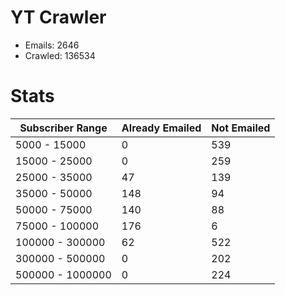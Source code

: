 # YT Crawler
- Emails: 2646
- Crawled: 136534

# Stats
| Subscriber Range  | Already Emailed | Not Emailed |
|-------|-------|-------|
| 5000 - 15000 | 0 | 539 |
| 15000 - 25000 | 0 | 259 |
| 25000 - 35000 | 47 | 139 |
| 35000 - 50000 | 148 | 94 |
| 50000 - 75000 | 140 | 88 |
| 75000 - 100000 | 176 | 6 |
| 100000 - 300000 | 62 | 522 |
| 300000 - 500000 | 0 | 202 |
| 500000 - 1000000 | 0 | 224 |
